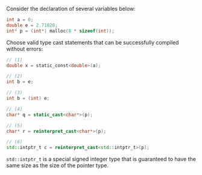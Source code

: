Consider the declaration of several variables below:

```c++
int a = 0;
double e = 2.71828;
int* p = (int*) malloc(8 * sizeof(int));
```

Choose valid type cast statements
that can be successfully compiled without errors:

```c++
// (1)
double x = static_const<double>(a);

// (2)
int b = e;

// (3)
int b = (int) e;

// (4)
char* q = static_cast<char*>(p);

// (5)
char* r = reinterpret_cast<char*>(p);

// (6)
std::intptr_t c = reinterpret_cast<std::intptr_t>(p);
```

<div class="hint">

`std::intptr_t` is a special signed integer type that is 
guaranteed to have the same size as the size of the pointer type.

</div>
